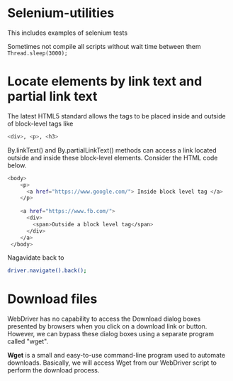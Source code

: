 # Selenium-utilities
This includes examples of selenium tests


Sometimes not compile all scripts without wait time between them
``Thread.sleep(3000);``

# Locate elements by link text and partial link text
The latest HTML5 standard allows the <a> tags to be placed inside and outside of block-level tags like 
  ```bash
<div>, <p>, <h3>
```
 By.linkText() and By.partialLinkText() methods can access a link located outside and inside these block-level elements. Consider the HTML code below.
  
  ```bash
  <body> 
      <p>
        <a href="https://www.google.com/"> Inside block level tag </a>
      </p>
      
      <a href="https://www.fb.com/">
        <div>
          <span>Outside a block level tag</span>
        </div>
      </a>
   </body>
 ```

Nagavidate back to 
```bash
driver.navigate().back();
```

# Download files
WebDriver has no capability to access the Download dialog boxes presented by browsers when you click on a download link or button. However, we can bypass these dialog boxes using a separate program called "wget".

<b>Wget</b> is a small and easy-to-use command-line program used to automate downloads. Basically, we will access Wget from our WebDriver script to perform the download process.
